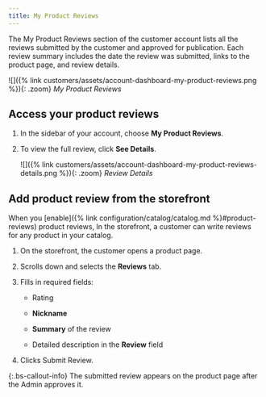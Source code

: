 ```yaml
---
title: My Product Reviews
---
```


The My Product Reviews section of the customer account lists all the reviews submitted by the customer and approved for publication. Each review summary includes the date the review was submitted, links to the product page, and review details.

![]({% link customers/assets/account-dashboard-my-product-reviews.png %}){: .zoom}
_My Product Reviews_

## Access your product reviews

1. In the sidebar of your account, choose **My Product Reviews**.

1. To view the full review, click **See Details**.

    ![]({% link customers/assets/account-dashboard-my-product-reviews-details.png %}){: .zoom}
    _Review Details_

## Add product review from the storefront

When you [enable]({% link configuration/catalog/catalog.md %}#product-reviews) product reviews, In the storefront, a customer can write reviews for any product in your catalog.

1. On the storefront, the customer opens a product page.

1. Scrolls down and selects the **Reviews** tab.

1. Fills in required fields:

   - Rating

   - **Nickname**

   - **Summary** of the review

   - Detailed description in the **Review** field

1. Clicks <span class="btn">Submit Review<span>.

{:.bs-callout-info}
The submitted review appears on the product page after the Admin approves it.
